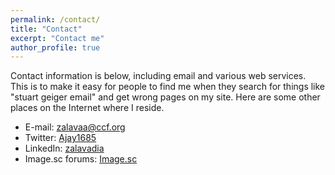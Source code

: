 ```yaml
---
permalink: /contact/
title: "Contact"
excerpt: "Contact me"
author_profile: true
---
```

Contact information is below, including email and various web services.  This is to make it easy for people to find me when they search for things like "stuart geiger email" and get wrong pages on my site.  Here are some other places on the Internet where I reside.

* E-mail: zalavaa@ccf.org
* Twitter: [Ajay1685](http://twitter.com/ajay1685)
* LinkedIn: [zalavadia](http://www.linkedin.com/in/zalavadia)
* Image.sc forums: [Image.sc](https://forum.image.sc/u/Ajay_Zalavadia/summary)
